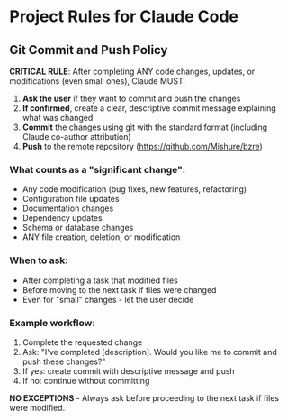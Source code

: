 # Project Rules for Claude Code

## Git Commit and Push Policy

**CRITICAL RULE**: After completing ANY code changes, updates, or modifications (even small ones), Claude MUST:

1. **Ask the user** if they want to commit and push the changes
2. **If confirmed**, create a clear, descriptive commit message explaining what was changed
3. **Commit** the changes using git with the standard format (including Claude co-author attribution)
4. **Push** to the remote repository (https://github.com/Mishure/bzre)

### What counts as a "significant change":
- Any code modification (bug fixes, new features, refactoring)
- Configuration file updates
- Documentation changes
- Dependency updates
- Schema or database changes
- ANY file creation, deletion, or modification

### When to ask:
- After completing a task that modified files
- Before moving to the next task if files were changed
- Even for "small" changes - let the user decide

### Example workflow:
1. Complete the requested change
2. Ask: "I've completed [description]. Would you like me to commit and push these changes?"
3. If yes: create commit with descriptive message and push
4. If no: continue without committing

**NO EXCEPTIONS** - Always ask before proceeding to the next task if files were modified.
